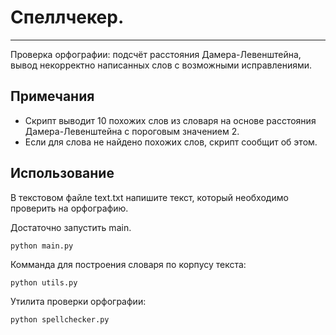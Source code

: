 # Спеллчекер.

***
Проверка орфографии: подсчёт расстояния Дамера-Левенштейна, вывод некорректно написанных слов 
с возможными исправлениями.

Примечания
----------
- Скрипт выводит 10 похожих слов из словаря на основе расстояния Дамера-Левенштейна с пороговым значением 2.
- Если для слова не найдено похожих слов, скрипт сообщит об этом.

Использование
-----------
В текстовом файле text.txt напишите текст, который необходимо проверить на орфографию.

Достаточно запустить main.
```commandline
python main.py
```

Комманда для построения словаря по корпусу текста:
```commandline
python utils.py
```
Утилита проверки орфографии:
```commandline
python spellchecker.py
```
